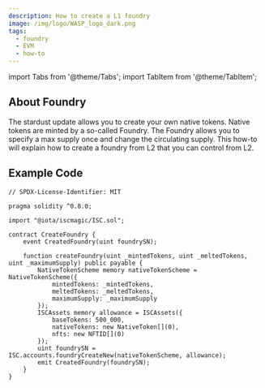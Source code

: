 ```yaml
---
description: How to create a L1 foundry
image: /img/logo/WASP_logo_dark.png
tags:
  - foundry
  - EVM
  - how-to
---
```



import Tabs from '@theme/Tabs';
import TabItem from '@theme/TabItem';

## About Foundry

The stardust update allows you to create your own native tokens. Native tokens are minted by a so-called Foundry. The Foundry allows you to specify a max supply once and change the circulating supply. This how-to will explain how to create a foundry from L2 that you can control from L2.

## Example Code

```solidity
// SPDX-License-Identifier: MIT

pragma solidity ^0.8.0;

import "@iota/iscmagic/ISC.sol";

contract CreateFoundry {
    event CreatedFoundry(uint foundrySN);

    function createFoundry(uint _mintedTokens, uint _meltedTokens, uint _maximumSupply) public payable {
        NativeTokenScheme memory nativeTokenScheme = NativeTokenScheme({
            mintedTokens: _mintedTokens,
            meltedTokens: _meltedTokens,
            maximumSupply: _maximumSupply
        });
        ISCAssets memory allowance = ISCAssets({
            baseTokens: 500_000,
            nativeTokens: new NativeToken[](0),
            nfts: new NFTID[](0)
        });
        uint foundrySN = ISC.accounts.foundryCreateNew(nativeTokenScheme, allowance);
        emit CreatedFoundry(foundrySN);
    }
}
```
